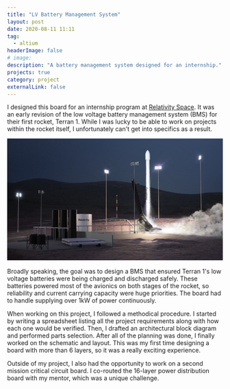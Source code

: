 ```yaml
---
title: "LV Battery Management System"
layout: post
date: 2020-08-11 11:11
tag:
  - altium
headerImage: false
# image: 
description: "A battery management system designed for an internship."
projects: true
category: project
externalLink: false
---
```


I designed this board for an internship program at <a href="https://www.relativityspace.com/" target="_blank" rel="noopener noreferrer">Relativity Space</a>. It was an early revision of the low voltage battery management system (BMS) for their first rocket, Terran 1. While I was lucky to be able to work on projects within the rocket itself, I unfortunately can't get into specifics as a result.

![Terran 1 Artist Concept](../assets/images/relativity/terran1.png "Artist Concept")

Broadly speaking, the goal was to design a BMS that ensured Terran 1's low voltage batteries were being charged and discharged safely. These batteries powered most of the avionics on both stages of the rocket, so reliability and current carrying capacity were huge priorities. The board had to handle supplying over 1kW of power continuously.

When working on this project, I followed a methodical procedure. I started by writing a spreadsheet listing all the project requirements along with how each one would be verified. Then, I drafted an architectural block diagram and performed parts selection. After all of the planning was done, I finally worked on the schematic and layout. This was my first time designing a board with more than 6 layers, so it was a really exciting experience. 

Outside of my project, I also had the opportunity to work on a second mission critical circuit board. I co-routed the 16-layer power distribution board with my mentor, which was a unique challenge.